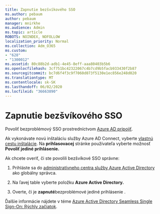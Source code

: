 ```yaml
---
title: Zapnutie bezšvíkového SSO
ms.author: pebaum
author: pebaum
manager: mnirkhe
ms.audience: Admin
ms.topic: article
ROBOTS: NOINDEX, NOFOLLOW
localization_priority: Normal
ms.collection: Adm_O365
ms.custom:
- "628"
- "1300012"
ms.assetid: 80c88b2d-adb1-4e45-8eff-aaa80403b5b6
ms.openlocfilehash: 3cf751bc42322067c4b7cd9b5facb933430f2b87
ms.sourcegitcommit: bc7d6f4f3c9f7060d073f5130e1ec856e248d020
ms.translationtype: MT
ms.contentlocale: sk-SK
ms.lasthandoff: 06/02/2020
ms.locfileid: "36663890"
---
```

# <a name="how-to-enable-seamless-sso"></a>Zapnutie bezšvíkového SSO

Povoliť bezproblémový SSO prostredníctvom [Azure AD pripojiť](https://docs.microsoft.com/azure/active-directory/connect/active-directory-aadconnect).
  
Ak vykonávate novú inštaláciu služby Azure AD Connect, vyberte [vlastnú cestu inštalácie](https://docs.microsoft.com/azure/active-directory/connect/active-directory-aadconnect-get-started-custom). Na **prihlasovacej** stránke používateľa vyberte možnosť **Povoliť jediné prihlásenie.**
  
Ak chcete overiť, či ste povolili bezšvíkové SSO správne:
  
1. Prihláste sa do [administratívneho centra služby Azure Active Directory](https://aad.portal.azure.com) ako globálny správca.

2. Na ľavej table vyberte položku **Azure Active Directory.**

3. Overte, či je **zapnuté**bezproblémové jediné prihlásenie .

Ďalšie informácie nájdete v téme [Azure Active Directory Seamless Single Sign-On: Rýchly začiatok](https://docs.microsoft.com/azure/active-directory/connect/active-directory-aadconnect-sso-quick-start).
  